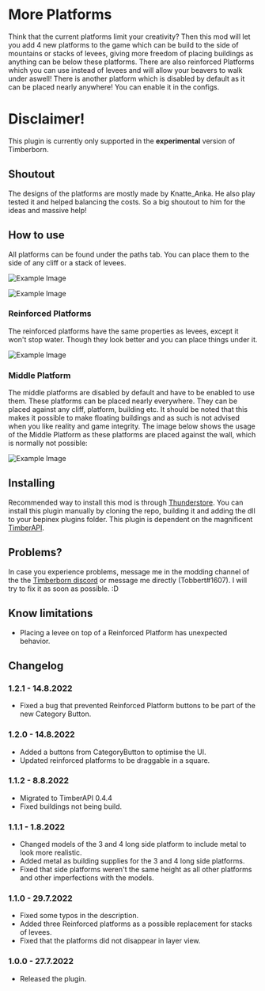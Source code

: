 # More Platforms

Think that the current platforms limit your creativity? Then this mod will let you add 4 new platforms to the game which can be build to the side of mountains or stacks of levees, giving more freedom of placing buildings as anything can be below these platforms. There are also reinforced Platforms which you can use instead of levees and will allow your beavers to walk under aswell! There is another platform which is disabled by default as it can be placed nearly anywhere! You can enable it in the configs.

# Disclaimer!

This plugin is currently only supported in the **experimental** version of Timberborn.

## Shoutout

The designs of the platforms are mostly made by Knatte_Anka. He also play tested it and helped balancing the costs. So a big shoutout to him for the ideas and massive help!

## How to use

All platforms can be found under the paths tab. You can place them to the side of any cliff or a stack of levees. 

![Example Image](https://media.githubusercontent.com/media/TobbyTheBobby/TimberbornModsUnity/master/Assets/MorePlatforms/StaticFiles/Images/ExampleImage1.png)

![Example Image](https://media.githubusercontent.com/media/TobbyTheBobby/TimberbornModsUnity/master/Assets/MorePlatforms/StaticFiles/Images/ExampleImage3.png)

### Reinforced Platforms

The reinforced platforms have the same properties as levees, except it won't stop water. Though they look better and you can place things under it. 

![Example Image](https://media.githubusercontent.com/media/TobbyTheBobby/TimberbornModsUnity/master/Assets/MorePlatforms/StaticFiles/Images/ExampleImage4.png)

### Middle Platform
The middle platforms are disabled by default and have to be enabled to use them. These platforms can be placed nearly everywhere. They can be placed against any cliff, platform, building etc. It should be noted that this makes it possible to make floating buildings and as such is not advised when you like reality and game integrity. The image below shows the usage of the Middle Platform as these platforms are placed against the wall, which is normally not possible:

![Example Image](https://media.githubusercontent.com/media/TobbyTheBobby/TimberbornModsUnity/master/Assets/MorePlatforms/StaticFiles/Images/ExampleImage2.png)

## Installing

Recommended way to install this mod is through [Thunderstore](https://timberborn.thunderstore.io/). You can install this plugin manually by cloning the repo, building it
and adding the dll to your bepinex plugins folder. This plugin is dependent on the magnificent [TimberAPI](https://github.com/Timberborn-Modding-Central/TimberAPI).

## Problems?

In case you experience problems, message me in the modding channel of the the [Timberborn discord](https://discord.gg/mfbBF4cWpX) or message me directly (Tobbert#1607). I will try to fix it as soon as possible. :D

## Know limitations

- Placing a levee on top of a Reinforced Platform has unexpected behavior. 

## Changelog

### 1.2.1 - 14.8.2022

- Fixed a bug that prevented Reinforced Platform buttons to be part of the new Category Button. 

### 1.2.0 - 14.8.2022

- Added a buttons from CategoryButton to optimise the UI. 
- Updated reinforced platforms to be draggable in a square. 

### 1.1.2 - 8.8.2022

- Migrated to TimberAPI 0.4.4
- Fixed buildings not being build.

### 1.1.1 - 1.8.2022

- Changed models of the 3 and 4 long side platform to include metal to look more realistic. 
- Added metal as building supplies for the 3 and 4 long side platforms. 
- Fixed that side platforms weren't the same height as all other platforms and other imperfections with the models. 

### 1.1.0 - 29.7.2022

- Fixed some typos in the description.
- Added three Reinforced platforms as a possible replacement for stacks of levees.
- Fixed that the platforms did not disappear in layer view. 

### 1.0.0 - 27.7.2022

- Released the plugin.
